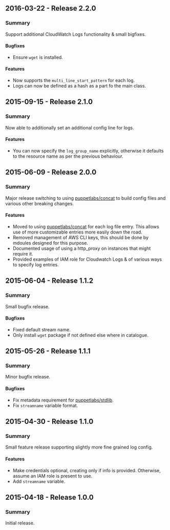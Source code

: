 ## 2016-03-22 - Release 2.2.0
### Summary
Support additional CloudWatch Logs functionality & small bigfixes.

#### Bugfixes
- Ensure `wget` is installed.

#### Features
- Now supports the `multi_line_start_pattern` for each log.
- Logs can now be defined as a hash as a part fo the main class.

## 2015-09-15 - Release 2.1.0
### Summary
Now able to additionally set an additional config line for logs.

#### Features
- You can now specify the `log_group_name` explicitly, otherwise it defaults to the resource name as per the previous behaviour.

## 2015-06-09 - Release 2.0.0
### Summary
Major release switching to using [puppetlabs/concat](https://forge.puppet.com/puppetlabs/concat) to build config files and various other breaking changes.

#### Features
- Moved to using [puppetlabs/concat](https://forge.puppet.com/puppetlabs/concat) for each log file entry. This allows use of more customizable entries more easily down the road.
- Removed management of AWS CLI keys, this should be done by mdoules designed for this purpose.
- Documented usage of using a http_proxy on instances that might require it.
- Provided examples of IAM role for Cloudwatch Logs & of various ways to specify log entries.

## 2015-06-04 - Release 1.1.2
### Summary
Small bugfix release.

#### Bugfixes
- Fixed default stream name.
- Only install `wget` package if not defined else where in catalogue.

## 2015-05-26 - Release 1.1.1
### Summary
Minor bugfix release.

#### Bugfixes
- Fix metadata requirement for [puppetlabs/stdlib](https://forge.puppet.com/puppetlabs/stdlib).
- Fix `streamname` variable format.

## 2015-04-30 - Release 1.1.0
### Summary
Small feature release supporting slightly more fine grained log config.

#### Features
- Make credentials optional, creating only if info is provided. Otherwise, assume an IAM role is present to use.
- Add `streamname` variable.

## 2015-04-18 - Release 1.0.0
### Summary
Initial release.
